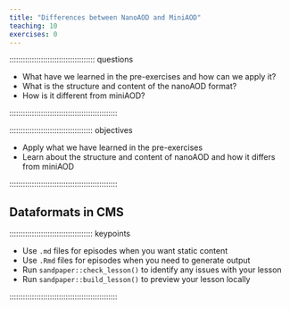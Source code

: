 ```yaml
---
title: "Differences between NanoAOD and MiniAOD"
teaching: 10
exercises: 0
---
```


:::::::::::::::::::::::::::::::::::::: questions 

- What have we learned in the pre-exercises and how can we apply it?
- What is the structure and content of the nanoAOD format?
- How is it different from miniAOD?

::::::::::::::::::::::::::::::::::::::::::::::::

::::::::::::::::::::::::::::::::::::: objectives

- Apply what we have learned in the pre-exercises
- Learn about the structure and content of nanoAOD and how it differs from miniAOD

::::::::::::::::::::::::::::::::::::::::::::::::

## Dataformats in CMS


::::::::::::::::::::::::::::::::::::: keypoints 

- Use `.md` files for episodes when you want static content
- Use `.Rmd` files for episodes when you need to generate output
- Run `sandpaper::check_lesson()` to identify any issues with your lesson
- Run `sandpaper::build_lesson()` to preview your lesson locally

::::::::::::::::::::::::::::::::::::::::::::::::

[r-markdown]: https://rmarkdown.rstudio.com/
